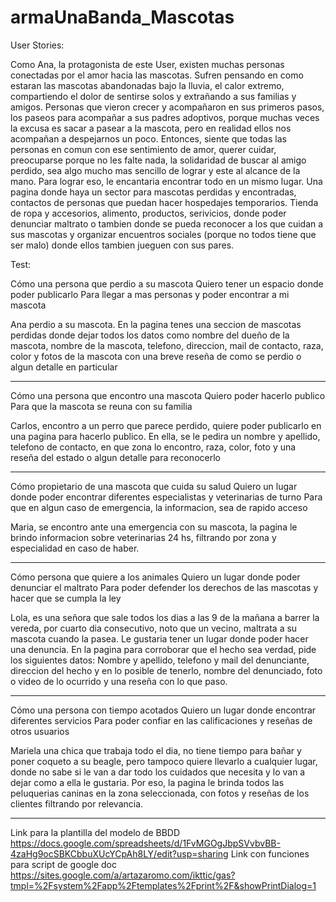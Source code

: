 # armaUnaBanda_Mascotas
User Stories:

Como Ana, la protagonista de este User, existen muchas personas conectadas por el amor hacia las mascotas. Sufren pensando en como estaran las mascotas abandonadas bajo la lluvia, el calor extremo, compartiendo el dolor de sentirse solos y extrañando a sus familias y amigos. Personas que vieron crecer y acompañaron en sus primeros pasos, los paseos para acompañar a sus padres adoptivos, porque muchas veces la excusa es sacar a pasear a la mascota, pero en realidad ellos nos acompañan a despejarnos un poco. Entonces, siente que todas las personas en comun con ese sentimiento de amor, querer cuidar, preocuparse porque no les falte nada, la solidaridad de buscar al amigo perdido, sea algo mucho mas sencillo de lograr y este al alcance de la mano. Para lograr  eso, le encantaria encontrar todo en un mismo lugar. Una pagina donde haya un sector para mascotas perdidas y encontradas, contactos de personas que puedan hacer hospedajes temporarios. Tienda de ropa y accesorios, alimento, productos, serivicios, donde poder denunciar maltrato o tambien donde se pueda reconocer a los que cuidan a sus mascotas y organizar encuentros sociales (porque no todos tiene que ser malo) donde ellos tambien jueguen con sus pares. 


Test:

Cómo una persona que perdio a su mascota 
Quiero tener un espacio donde poder publicarlo
Para llegar a mas personas y poder encontrar a mi mascota

Ana perdio a su mascota. En la pagina tenes una seccion de mascotas perdidas donde dejar todos los datos como nombre del dueño de la mascota, nombre de la mascota, telefono, direccion, mail de contacto, raza, color y fotos de la mascota con una breve reseña de como se perdio o algun detalle en particular

-------------------------------------------------------------------------------
Cómo una persona que encontro una mascota
Quiero poder hacerlo publico
Para que la mascota se reuna con su familia

Carlos, encontro a un perro que parece perdido, quiere poder publicarlo en una pagina para hacerlo publico. En ella, se le pedira un nombre y apellido, telefono de contacto, en que zona lo encontro, raza, color, foto y una reseña del estado o algun detalle para reconocerlo

-------------------------------------------------------------------------------
Cómo propietario de una mascota que cuida su salud 
Quiero un lugar donde poder encontrar diferentes especialistas y veterinarias de turno
Para que en algun caso de emergencia, la informacion, sea de rapido acceso

Maria, se encontro ante una emergencia con su mascota, la pagina le brindo informacion sobre veterinarias 24 hs, filtrando por zona y especialidad en caso de haber.

--------------------------------------------------------------------------------
Cómo persona que quiere a los animales
Quiero un lugar donde poder denunciar el maltrato
Para poder defender los derechos de las mascotas y hacer que se cumpla la ley

Lola, es una señora que sale todos los dias a las 9 de la mañana a barrer la vereda, por cuarto dia consecutivo, noto que un vecino, maltrata a su mascota cuando la pasea. Le gustaria tener un lugar donde poder hacer una denuncia. En la pagina para corroborar que el hecho sea verdad, pide los siguientes datos: Nombre y apellido, telefono y mail del denunciante, direccion del hecho y en lo posible de tenerlo, nombre del denunciado, foto o video de lo ocurrido y una reseña con lo que paso.

---------------------------------------------------------------------------------
Cómo una persona con tiempo acotados 
Quiero un lugar donde encontrar diferentes servicios
Para poder confiar en las calificaciones y reseñas de otros usuarios

Mariela una chica que trabaja todo el dia, no tiene tiempo para bañar y poner coqueto a su beagle, pero tampoco quiere llevarlo a cualquier lugar, donde no sabe si le van a dar todo los cuidados que necesita y lo van a dejar como a ella le gustaria. Por eso, la pagina le brinda todos las peluquerias caninas en la zona seleccionada, con fotos y reseñas de los clientes filtrando por relevancia.

-----------------------------------------------------------------------------------

Link para la plantilla del modelo de BBDD
https://docs.google.com/spreadsheets/d/1FvMGOgJbpSVvbvBB-4zaHg9ocSBKCbbuXUcYCpAh8LY/edit?usp=sharing
Link con funciones para script de google doc
https://sites.google.com/a/artazaromo.com/ikttic/gas?tmpl=%2Fsystem%2Fapp%2Ftemplates%2Fprint%2F&showPrintDialog=1
